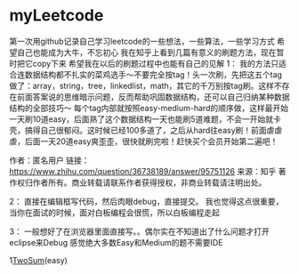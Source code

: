 # myLeetcode
第一次用github记录自己学习leetcode的一些想法，一些算法，一些学习方式
希望自己也能成为大牛，不忘初心
 我在知乎上看到几篇有意义的刷题方法，现在暂时把它copy下来
 希望我在以后的刷题过程中也能有自己的见解
 1：
 我的方法只适合连数据结构都不扎实的菜鸡选手～不要完全按tag！头一次刷，先把这五个tag做了：array，string，tree，linkedlist，math，其它的千万别按tag刷。这样不存在前面答案说的思维暗示问题，反而帮助巩固数据结构，还可以自己归纳某种数据结构的全部技巧～ 每个tag内部就按照easy-medium-hard的顺序做，这样最开始一天刷10道easy，后面熟了这个数据结构一天也能刷5道难题，不会一开始就卡壳，搞得自己很郁闷。这时候已经100多道了，之后从hard往easy刷！前面虐虐虐，后面一天20道easy爽歪歪，很快就刷完啦！赶快买个会员开始第二遍吧！

作者：匿名用户
链接：https://www.zhihu.com/question/36738189/answer/95751126
来源：知乎
著作权归作者所有。商业转载请联系作者获得授权，非商业转载请注明出处。

2：
直接在编辑框写代码，然后肉眼debug，直接提交。
我也觉得这点很重要，当你在面试的时候，面对白板编程会很慌，所以白板编程走起


3：
一般想好了在浏览器里面直接写。。偶尔实在不知道出了什么问题才打开eclipse来Debug
感觉绝大多数Easy和Medium的题不需要IDE


1[TwoSum](1/solution.java)(easy)
